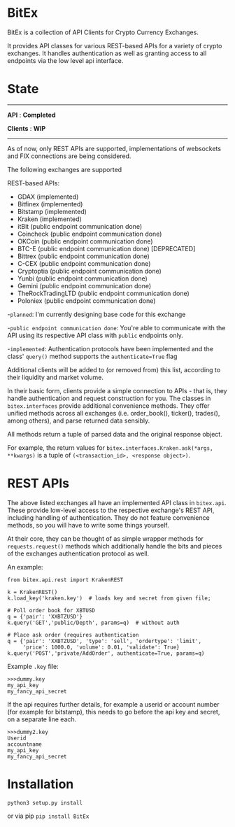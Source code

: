 # BitEx
BitEx is a collection of API Clients for Crypto Currency Exchanges.

It provides API classes for various REST-based APIs for a variety of 
crypto exchanges. It handles authentication as well as granting access to 
all endpoints via the low level api interface.


# State
--------------------------------

**API** : **Completed**

**Clients** : **WIP**

--------------------------------
As of now, only REST APIs are supported, implementations of websockets 
and FIX connections are being considered.

The following exchanges are supported

REST-based APIs:
- GDAX (implemented)
- Bitfinex (implemented)
- Bitstamp (implemented)
- Kraken (implemented)
- itBit (public endpoint communication done)
- Coincheck (public endpoint communication done)
- OKCoin (public endpoint communication done)
- BTC-E (public endpoint communication done) [DEPRECATED]
- Bittrex (public endpoint communication done)
- C-CEX (public endpoint communication done)
- Cryptoptia (public endpoint communication done)
- Yunbi (public endpoint communication done)
- Gemini (public endpoint communication done)
- TheRockTradingLTD (public endpoint communication done)
- Poloniex (public endpoint communication done)


-`planned`: I'm currently designing base code for this exchange

-`public endpoint communication done`: You're able to communicate with 
the API using its respective API class with `public` endpoints only.

-`implemented`: Authentication protocols have been implemented and the 
class' `query()` method supports the `authenticate=True` flag



Additional clients will be added to (or removed from) this list, 
according to their liquidity and market volume.

In their basic form, clients provide a simple connection to APIs - that 
is, they handle authentication and request construction for you. The 
classes in `bitex.interfaces` provide additional convenience methods.
They offer unified methods across all exchanges (i.e. order_book(), 
ticker(), trades(), among others), and parse returned data sensibly.

All methods return a tuple of parsed data and the original 
response object.

For example, the return values for 
`bitex.interfaces.Kraken.ask(*args, **kwargs)` is a tuple of 
`(<transaction_id>, <response object>)`.


# REST APIs

The above listed exchanges all have an implemented API class in 
`bitex.api`. These provide low-level access to the
respective exchange's REST API, including handling of authentication. 
They do not feature convenience methods, so you will
have to write some things yourself. 

At their core, they can be thought of as simple wrapper methods for 
`requests.request()` methods which additionally handle the bits and pieces
of the exchanges authentication protocol as well.

An example:
```
from bitex.api.rest import KrakenREST

k = KrakenREST()
k.load_key('kraken.key')  # loads key and secret from given file;

# Poll order book for XBTUSD
q = {'pair': 'XXBTZUSD'}
k.query('GET','public/Depth', params=q)  # without auth

# Place ask order (requires authentication
q = {'pair': 'XXBTZUSD', 'type': 'sell', 'ordertype': 'limit',
     'price': 1000.0, 'volume': 0.01, 'validate': True}
k.query('POST','private/AddOrder', authenticate=True, params=q) 

```

Example `.key` file:
```
>>>dummy.key
my_api_key
my_fancy_api_secret
```

If the api requires further details, for example a userid or account 
number (for example for bitstamp), this needs to go before the api key 
and secret, on a separate line each.
```
>>>dummy2.key
Userid
accountname
my_api_key
my_fancy_api_secret
```


# Installation
`python3 setup.py install`

or via pip
`pip install BitEx`









